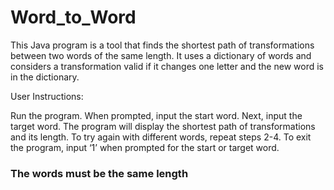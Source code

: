 # Word_to_Word
 
This Java program is a tool that finds the shortest path of transformations between two words of the same length. It uses a dictionary of words and considers a transformation valid if it changes one letter and the new word is in the dictionary.

User Instructions:

Run the program.
When prompted, input the start word.
Next, input the target word.
The program will display the shortest path of transformations and its length.
To try again with different words, repeat steps 2-4.
To exit the program, input ‘1’ when prompted for the start or target word.

### The words must be the same length ###
